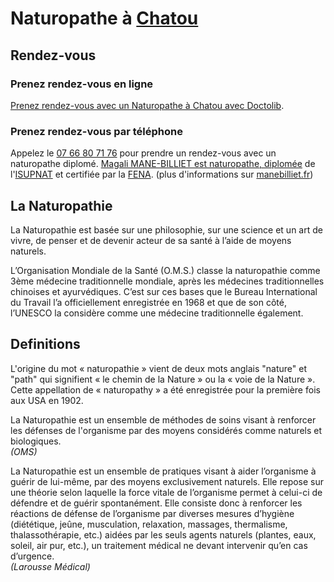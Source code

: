 # Naturopathe à [Chatou](https://www.chatou.site)

## Rendez-vous

### Prenez rendez-vous en ligne

[Prenez rendez-vous avec un Naturopathe à Chatou avec Doctolib](https://www.doctolib.fr/naturopathe/chatou).

### Prenez rendez-vous par téléphone

Appelez le [07 66 80 71 76](tel:+33766807176) pour prendre un rendez-vous avec un naturopathe diplomé. [Magali MANE-BILLIET est naturopathe, diplomée](https://www.manebilliet.fr/) de l'[ISUPNAT](https://isupnat-naturopathie.fr/) et certifiée par la [FENA](http://lafena.fr/). (plus d'informations sur [manebilliet.fr](https://www.manebilliet.fr/))

## La Naturopathie

La Naturopathie est basée sur une philosophie, sur une science et un art de vivre, de penser et de devenir acteur de sa santé à l’aide de moyens naturels.

L’Organisation Mondiale de la Santé (O.M.S.) classe la naturopathie comme 3ème médecine traditionnelle mondiale, après les médecines traditionnelles chinoises et ayurvédiques. C’est sur ces bases que le Bureau International du Travail l’a officiellement enregistrée en 1968 et que de son côté, l’UNESCO la considère comme une médecine traditionnelle également.

## Definitions

L'origine du mot « naturopathie » vient de deux mots anglais "nature" et "path" qui signifient « le chemin de la Nature » ou la « voie de la Nature ». Cette appellation de « naturopathy » a été enregistrée pour la première fois aux USA en 1902.

La Naturopathie est un ensemble de méthodes de soins visant à renforcer les défenses de l'organisme par des moyens considérés comme naturels et biologiques.  
*(OMS)*

La Naturopathie est un ensemble de pratiques visant à aider l’organisme à guérir de lui-même, par des moyens exclusivement naturels. Elle repose sur une théorie selon laquelle la force vitale de l’organisme permet à celui-ci de défendre et de guérir spontanément. Elle consiste donc à renforcer les réactions de défense de l’organisme par diverses mesures d’hygiène (diététique, jeûne, musculation, relaxation, massages, thermalisme, thalassothérapie, etc.) aidées par les seuls agents naturels (plantes, eaux, soleil, air pur, etc.), un traitement médical ne devant intervenir qu’en cas d’urgence.  
*(Larousse Médical)*
